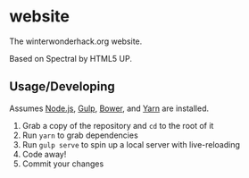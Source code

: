# website

The winterwonderhack.org website.

Based on Spectral by HTML5 UP.

## Usage/Developing

Assumes [Node.js][node], [Gulp][gulp], [Bower][bower], and [Yarn][yarn] are installed.

1. Grab a copy of the repository and `cd` to the root of it
2. Run `yarn` to grab dependencies
3. Run `gulp serve` to spin up a local server with live-reloading
4. Code away!
5. Commit your changes

[node]: https://nodejs.org/
[gulp]: http://gulpjs.com/
[bower]: https://bower.io/
[yarn]: https://yarnpkg.com/
